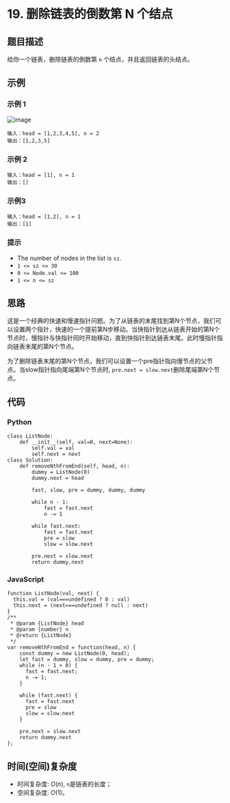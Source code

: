 # 19. 删除链表的倒数第 N 个结点

## 题目描述
给你一个链表，删除链表的倒数第 `n` 个结点，并且返回链表的头结点。

## 示例
### 示例 1
![image](https://assets.leetcode.com/uploads/2020/10/03/remove_ex1.jpg)
```
输入：head = [1,2,3,4,5], n = 2
输出：[1,2,3,5]
```

### 示例 2
```
输入：head = [1], n = 1
输出：[]
```

### 示例3
```
输入：head = [1,2], n = 1
输出：[1]
```

### 提示
- The number of nodes in the list is `sz`.
- `1 <= sz <= 30`
- `0 <= Node.val <= 100`
- `1 <= n <= sz`

## 思路
这是一个经典的快速和慢速指针问题。为了从链表的末尾找到第N个节点，我们可以设置两个指针，快速的一个提前第N步移动。当快指针到达从链表开始的第N个节点时，慢指针与快指针同时开始移动，直到快指针到达链表末尾。此时慢指针指向链表末尾的第N个节点。

为了删除链表末尾的第N个节点，我们可以设置一个pre指针指向慢节点的父节点。当slow指针指向尾端第N个节点时, `pre.next = slow.next`删除尾端第N个节点。

## 代码
### Python
```
class ListNode:
    def __init__(self, val=0, next=None):
        self.val = val
        self.next = next
class Solution:
    def removeNthFromEnd(self, head, n):
        dummy = ListNode(0)
        dummy.next = head
        
        fast, slow, pre = dummy, dummy, dummy
        
        while n - 1:
            fast = fast.next
            n -= 1
        
        while fast.next:
            fast = fast.next
            pre = slow
            slow = slow.next
        
        pre.next = slow.next
        return dummy.next
```

### JavaScript
```
function ListNode(val, next) {
  this.val = (val===undefined ? 0 : val)
  this.next = (next===undefined ? null : next)
}
/**
 * @param {ListNode} head
 * @param {number} n
 * @return {ListNode}
 */
var removeNthFromEnd = function(head, n) {
    const dummy = new ListNode(0, head);
    let fast = dummy, slow = dummy, pre = dummy;
    while (n - 1 > 0) {
      fast = fast.next;
      n -= 1;
    }

    while (fast.next) {
      fast = fast.next
      pre = slow
      slow = slow.next
    }

    pre.next = slow.next
    return dummy.next
};
```

## 时间(空间)复杂度
- 时间复杂度: $O(n)$, `n`是链表的长度；
- 空间复杂度: $O(1)$。